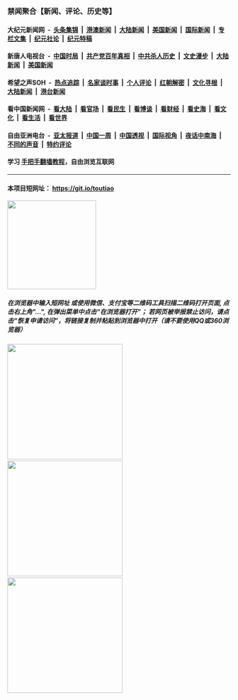 ### 禁闻聚合【新闻、评论、历史等】

#### 大纪元新闻网 &nbsp;-&nbsp; [头条集锦](indexes/E头条集锦.md?t=02091244) &nbsp;|&nbsp; [港澳新闻](indexes/E港澳新闻.md?t=02091244)  &nbsp;|&nbsp; [大陆新闻](indexes/E大陆新闻.md?t=02091244) &nbsp;|&nbsp; [美国新闻](indexes/E美国新闻.md?t=02091244) &nbsp;|&nbsp; [国际新闻](indexes/E国际新闻.md?t=02091244) &nbsp;|&nbsp; [专栏文集](indexes/E专栏文集.md?t=02091244) &nbsp;|&nbsp; [纪元社论](indexes/E纪元社论.md?t=02091244) &nbsp;|&nbsp; [纪元特稿](indexes/E纪元特稿.md?t=02091244) 

#### 新唐人电视台 &nbsp;-&nbsp; [中国时局](indexes/N中国时局.md?t=02091244) &nbsp;|&nbsp; [共产党百年真相](indexes/N共产党百年真相.md?t=02091244) &nbsp;|&nbsp; [中共杀人历史](indexes/N中共杀人历史.md?t=02091244) &nbsp;|&nbsp; [文史漫步](indexes/N文史漫步.md?t=02091244) &nbsp;|&nbsp; [大陆新闻](indexes/N大陆新闻.md?t=02091244) &nbsp;|&nbsp; [美国新闻](indexes/N美国新闻.md?t=02091244)

#### 希望之声SOH &nbsp;-&nbsp; [热点追踪](indexes/H热点追踪.md?t=02091244) &nbsp;|&nbsp; [名家谈时事](indexes/H名家谈时事.md?t=02091244) &nbsp;|&nbsp; [个人评论](indexes/H个人评论.md?t=02091244)  &nbsp;|&nbsp; [红朝解密](indexes/H红朝解密.md?t=02091244) &nbsp;|&nbsp; [文化寻根](indexes/H文化寻根.md?t=02091244) &nbsp;|&nbsp; [大陆新闻](indexes/H大陆新闻.md?t=02091244) &nbsp;|&nbsp; [港台新闻](indexes/H港台新闻.md?t=02091244)

#### 看中国新闻网 &nbsp;-&nbsp; [看大陆](indexes/S看大陆.md?t=02091244) &nbsp;|&nbsp; [看官场](indexes/S看官场.md?t=02091244) &nbsp;|&nbsp; [看民生](indexes/S看民生.md?t=02091244)  &nbsp;|&nbsp; [看博谈](indexes/S看博谈.md?t=02091244) &nbsp;|&nbsp; [看财经](indexes/S看财经.md?t=02091244) &nbsp;|&nbsp; [看史海](indexes/S看史海.md?t=02091244) &nbsp;|&nbsp; [看文化](indexes/S看文化.md?t=02091244) &nbsp;|&nbsp; [看生活](indexes/S看生活.md?t=02091244) &nbsp;|&nbsp; [看世界](indexes/S看世界.md?t=02091244)

#### 自由亚洲电台 &nbsp;-&nbsp; [亚太报道](indexes/R亚太报道.md?t=02091244) &nbsp;|&nbsp; [中国一周](indexes/R中国一周.md?t=02091244) &nbsp;|&nbsp; [中国透视](indexes/R中国透视.md?t=02091244)  &nbsp;|&nbsp; [国际视角](indexes/R国际视角.md?t=02091244) &nbsp;|&nbsp; [夜话中南海](indexes/R夜话中南海.md?t=02091244) &nbsp;|&nbsp; [不同的声音](indexes/R不同的声音.md?t=02091244) &nbsp;|&nbsp; [特约评论](indexes/R特约评论.md?t=02091244)

#### 学习 [手把手翻墙教程](https://github.com/gfw-breaker/guides/wiki)，自由浏览互联网

----

#### 本项目短网址： https://git.io/toutiao
<img src="https://raw.githubusercontent.com/gfw-breaker/banned-news/master/scripts/img/qr.png" width="200px"/>  

##### 在浏览器中输入短网址 或使用微信、支付宝等二维码工具扫描二维码打开页面, 点击右上角"...", 在弹出菜单中点击“在浏览器打开”； 若网页被举报禁止访问，请点击“恢复申请访问”，将链接复制并粘贴到浏览器中打开（请不要使用QQ或360浏览器）

<img src="https://raw.githubusercontent.com/gfw-breaker/banned-news/master/scripts/img/1.png" width="260px"/> &nbsp; <img src="https://raw.githubusercontent.com/gfw-breaker/banned-news/master/scripts/img/2.png" width="260px"/> &nbsp; <img src="https://raw.githubusercontent.com/gfw-breaker/banned-news/master/scripts/img/3.png" width="260px"/>
